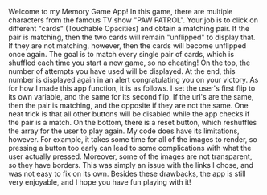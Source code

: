 Welcome to my Memory Game App! In this game, there are multiple characters from the famous TV show "PAW PATROL". Your job is to click on different "cards" (Touchable Opacities) and
obtain a matching pair. If the pair is matching, then the two cards will remain "unflipped" to display that. If they are not matching, however, then the cards will become 
unflipped once again. The goal is to match every single pair of cards, which is shuffled each time you start a new game, so no cheating! On the top, the number of attempts you have 
used will be displayed. At the end, this number is displayed again in an alert congratulating you on your victory. As for how I made this app function, it is as follows. I set the 
user's first flip to its own variable, and the same for its second flip. If the url's are the same, then the pair is matching, and the opposite if they are not the same. One neat
trick is that all other buttons will be disabled while the app checks if the pair is a match. On the bottom, there is a reset button, which reshuffles the array for the user to 
play again. My code does have its limitations, however. For example, it takes some time for all of the images to render, so pressing a button too early can lead to some complications
with what the user actually pressed. Moreover, some of the images are not transparent, so they have borders. This was simply an issue with the links I chose, and was not easy to fix
on its own. Besides these drawbacks, the app is still very enjoyable, and I hope you have fun playing with it!

